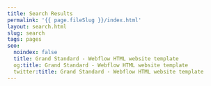 ```yaml
---
title: Search Results
permalink: '{{ page.fileSlug }}/index.html'
layout: search.html
slug: search
tags: pages
seo:
  noindex: false
  title: Grand Standard - Webflow HTML website template
  og:title: Grand Standard - Webflow HTML website template
  twitter:title: Grand Standard - Webflow HTML website template
---
```



